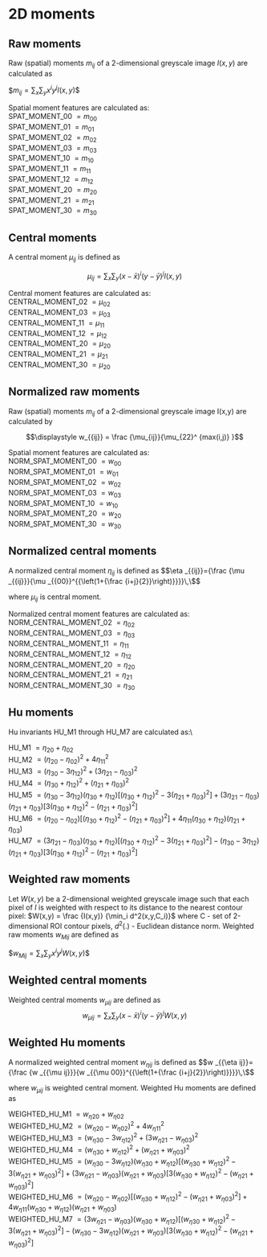 # 2D moments

## Raw moments

Raw (spatial) moments $m_{ij}$ of a 2-dimensional greyscale image  $I(x,y)$ are calculated as

$$\displaystyle m_{{ij}}=\sum _{x}\sum _{y}x^{i}y^{j}I(x,y)\$$

Spatial moment features are calculated as:\
SPAT_MOMENT_00 $=m_{00}$    \
SPAT_MOMENT_01 $=m_{01}$    \
SPAT_MOMENT_02 $=m_{02}$    \
SPAT_MOMENT_03 $=m_{03}$    \
SPAT_MOMENT_10 $=m_{10}$    \
SPAT_MOMENT_11 $=m_{11}$    \
SPAT_MOMENT_12 $=m_{12}$    \
SPAT_MOMENT_20 $=m_{20}$    \
SPAT_MOMENT_21 $=m_{21}$    \
SPAT_MOMENT_30 $=m_{30}$    

## Central moments

A central moment $\mu_{ij}$ is defined as 

$$\mu _{{ij}}=\sum _{{x}}\sum _{{y}}(x-{\bar  {x}})^{i}(y-{\bar  {y}})^{j}I(x,y)$$

Central moment features are calculated as:\
CENTRAL_MOMENT_02 $=\mu_{02}$   \
CENTRAL_MOMENT_03 $=\mu_{03}$   \
CENTRAL_MOMENT_11 $=\mu_{11}$   \
CENTRAL_MOMENT_12 $=\mu_{12}$   \
CENTRAL_MOMENT_20 $=\mu_{20}$   \
CENTRAL_MOMENT_21 $=\mu_{21}$   \
CENTRAL_MOMENT_30 $=\mu_{20}$   

## Normalized raw moments
Raw (spatial) moments $m_{ij}$ of a 2-dimensional greyscale image  I(x,y) are calculated by

$$\displaystyle w_{{ij}} = \frac {\mu_{ij}}{\mu_{22}^ {max(i,j)} }$$

Spatial moment features are calculated as:\
NORM_SPAT_MOMENT_00 $=w_{00}$    \
NORM_SPAT_MOMENT_01 $=w_{01}$    \
NORM_SPAT_MOMENT_02 $=w_{02}$    \
NORM_SPAT_MOMENT_03 $=w_{03}$    \
NORM_SPAT_MOMENT_10 $=w_{10}$    \
NORM_SPAT_MOMENT_20 $=w_{20}$    \
NORM_SPAT_MOMENT_30 $=w_{30}$    

## Normalized central moments

A normalized central moment $\eta _{ij}$ is defined as 
$$\eta _{{ij}}={\frac  {\mu _{{ij}}}{\mu _{{00}}^{{\left(1+{\frac  {i+j}{2}}\right)}}}}\,\$$

where $\mu _{{ij}}$ is central moment.

Normalized central moment features are calculated as:\
NORM_CENTRAL_MOMENT_02 $=\eta _{{02}}$\
NORM_CENTRAL_MOMENT_03 $=\eta _{{03}}$\
NORM_CENTRAL_MOMENT_11 $=\eta _{{11}}$\
NORM_CENTRAL_MOMENT_12 $=\eta _{{12}}$\
NORM_CENTRAL_MOMENT_20 $=\eta _{{20}}$\
NORM_CENTRAL_MOMENT_21 $=\eta _{{21}}$\
NORM_CENTRAL_MOMENT_30 $=\eta _{{30}}$

## Hu moments
Hu invariants HU_M1 through HU_M7 are calculated as:\

HU_M1 $=\eta _{{20}}+\eta _{{02}}$\
HU_M2 $=(\eta _{{20}}-\eta _{{02}})^{2}+4\eta _{{11}}^{2}$\
HU_M3 $=(\eta _{{30}}-3\eta _{{12}})^{2}+(3\eta _{{21}}-\eta _{{03}})^{2}$\
HU_M4 $=(\eta _{{30}}+\eta _{{12}})^{2}+(\eta _{{21}}+\eta _{{03}})^{2}$\
HU_M5 $=(\eta _{{30}}-3\eta _{{12}})(\eta _{{30}}+\eta _{{12}})[(\eta _{{30}}+\eta _{{12}})^{2}-3(\eta _{{21}}+\eta _{{03}})^{2}]+(3\eta _{{21}}-\eta _{{03}})(\eta _{{21}}+\eta _{{03}})[3(\eta _{{30}}+\eta _{{12}})^{2}-(\eta _{{21}}+\eta _{{03}})^{2}]$\
HU_M6 $=(\eta _{{20}}-\eta _{{02}})[(\eta _{{30}}+\eta _{{12}})^{2}-(\eta _{{21}}+\eta _{{03}})^{2}]+4\eta _{{11}}(\eta _{{30}}+\eta _{{12}})(\eta _{{21}}+\eta _{{03}})$\
HU_M7 $=(3\eta _{{21}}-\eta _{{03}})(\eta _{{30}}+\eta _{{12}})[(\eta _{{30}}+\eta _{{12}})^{2}-3(\eta _{{21}}+\eta _{{03}})^{2}]-(\eta _{{30}}-3\eta _{{12}})(\eta _{{21}}+\eta _{{03}})[3(\eta _{{30}}+\eta _{{12}})^{2}-(\eta _{{21}}+\eta _{{03}})^{2}]$


## Weighted raw moments
Let $W(x,y)$ be a 2-dimensional weighted greyscale image such that each pixel of $I$ is weighted with respect to its distance to the nearest contour pixel: $W(x,y) = \frac {I(x,y)} {\min_i d^2(x,y,C_i)}$ where C - set of 2-dimensional ROI contour pixels, $d^2(.)$ - Euclidean distance norm. Weighted raw moments $w_{Mij}$ are defined as

$$\displaystyle w_{Mij}=\sum _{x}\sum _{y}x^{i}y^{j}W(x,y)\$$

## Weighted central moments

Weighted central moments $w_{\mu ij}$ are defined as 
$$w_{\mu ij} = \sum _{{x}}\sum _{{y}}(x-{\bar  {x}})^{i}(y-{\bar  {y}})^{j}W(x,y)$$

## Weighted Hu moments

A normalized weighted central moment $w _{\eta ij}$ is defined as 
$$w _{{\eta ij}}={\frac  {w _{{\mu ij}}}{w _{{\mu 00}}^{{\left(1+{\frac  {i+j}{2}}\right)}}}}\,\$$

where $w _{{\mu ij}}$ is weighted central moment.
Weighted Hu moments are defined as

WEIGHTED_HU_M1 $=w _{\eta 20}+w _{\eta 02}$\
WEIGHTED_HU_M2 $=(w _{\eta 20}-w _{\eta 02})^{2}+4w _{\eta 11}^{2}$\
WEIGHTED_HU_M3 $=(w _{\eta 30}-3w _{\eta 12})^{2}+(3w _{\eta 21}-w _{\eta 03})^{2}$\
WEIGHTED_HU_M4 $=(w _{\eta 30}+w _{\eta 12})^{2}+(w _{\eta 21}+w _{\eta 03})^{2}$\
WEIGHTED_HU_M5 $=(w _{\eta 30}-3w _{\eta 12})(w _{\eta 30}+w _{\eta 12})[(w _{\eta 30}+w _{\eta 12})^{2}-3(w _{\eta 21}+w _{\eta 03})^{2}]+(3w _{\eta 21}-w _{\eta 03})(w _{\eta 21}+w _{\eta 03})[3(w _{\eta 30}+w _{\eta 12})^{2}-(w _{\eta 21}+w _{\eta 03})^{2}]$\
WEIGHTED_HU_M6 $=(w _{\eta 20}-w _{\eta 02})[(w _{\eta 30}+w _{\eta 12})^{2}-(w _{\eta 21}+w _{\eta 03})^{2}]+4w _{\eta 11}(w _{\eta 30}+w _{\eta 12})(w _{\eta 21}+w _{\eta 03})$\
WEIGHTED_HU_M7 $=(3w _{\eta 21}-w _{\eta 03})(w _{\eta 30}+w _{\eta 12})[(w _{\eta 30}+w _{\eta 12})^{2}-3(w _{\eta 21}+w _{\eta 03})^{2}]-(w _{\eta 30}-3w _{\eta 12})(w _{\eta 21}+w _{\eta 03})[3(w _{\eta 30}+w _{\eta 12})^{2}-(w _{\eta 21}+w _{\eta 03})^{2}]$


